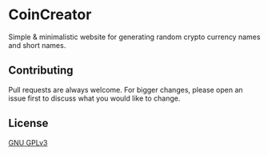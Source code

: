 # CoinCreator
Simple & minimalistic website for generating random crypto currency names and short names.

## Contributing
Pull requests are always welcome. For bigger changes, please open an issue first to discuss what you would like to change.

## License
[GNU GPLv3](https://choosealicense.com/licenses/gpl-3.0/)
